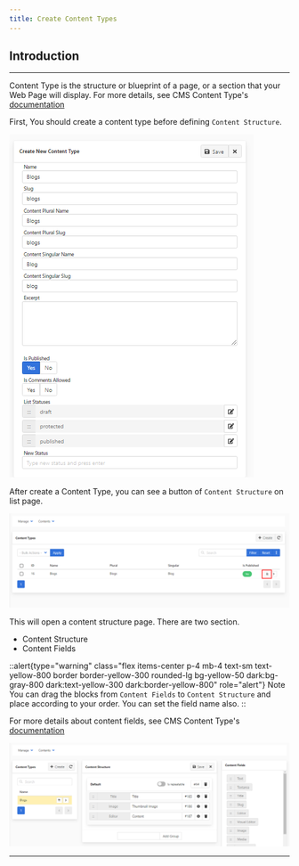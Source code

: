 ```yaml
---
title: Create Content Types
---
```

## Introduction

------

Content Type is the structure or blueprint of a page, or a section that your Web Page will display. For more details, see CMS Content Type's [documentation](/vaahcms/cms/content-type#adding-fields-to-a-content-type)

First, You should create a content type before defining `Content Structure`.

<img src="/images/create-content-type-1.png" alt="create-content-type-1">

After create a Content Type, you can see a button of `Content Structure` on list page.

<img src="/images/create-content-type-2.png" alt="create-content-type-2">

This will open a content structure page. There are two section.

- Content Structure
- Content Fields

::alert{type="warning" class="flex items-center p-4 mb-4 text-sm text-yellow-800 border border-yellow-300 rounded-lg bg-yellow-50 dark:bg-gray-800 dark:text-yellow-300 dark:border-yellow-800" role="alert"}
Note   
You can drag the blocks from `Content Fields` to `Content Structure` and place according to your order. You can set the field name also.
::

For more details about content fields, see CMS Content Type's [documentation](/vaahcms/cms/content-type)

<img src="/images/create-content-type-3.png" alt="create-content-type-3">

------
